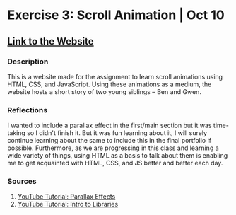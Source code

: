 # Exercise 3: Scroll Animation | Oct 10
## <a href="https://sripranav9.github.io/CommunicationsLab/exercise3/" target="_blank">Link to the Website</a>

### Description
This is a website made for the assignment to learn scroll animations using HTML, CSS, and JavaScript. Using these animations as a medium, the website
hosts a short story of two young siblings – Ben and Gwen. 

### Reflections
I wanted to include a parallax effect in the first/main section but it was time-taking so I didn't finish it. But it was fun learning about it, I will surely continue learning about the same to include this in the final portfolio if possible.
Furthermore, as we are progressing in this class and learning a wide variety of things, using HTML as a basis to talk about them is enabling me to get acquainted with HTML, CSS, and JS better and better each day.

### Sources
1. [YouTube Tutorial: Parallax Effects](https://www.youtube.com/watch?v=mgk_2d4lhm8)
2. [YouTube Tutorial: Intro to Libraries](https://www.youtube.com/watch?v=Ha_IfQ2iU4k)
